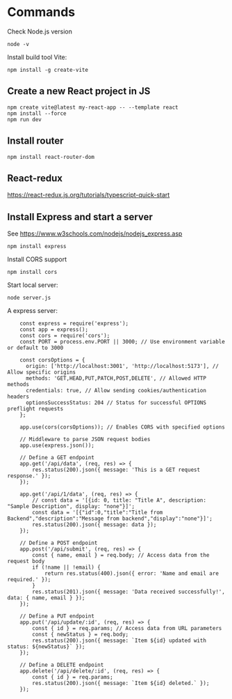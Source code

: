 # Commands

Check Node.js version
```
node -v
```

Install build tool Vite:
```
npm install -g create-vite
```

## Create a new React project in JS

```
npm create vite@latest my-react-app -- --template react
npm install --force
npm run dev
```

## Install router

```
npm install react-router-dom
```

## React-redux

https://react-redux.js.org/tutorials/typescript-quick-start

## Install Express and start a server

See https://www.w3schools.com/nodejs/nodejs_express.asp

```
npm install express
```

Install CORS support
```
npm install cors
```

Start local server:
```
node server.js
```

A express server:
```
    const express = require('express');
    const app = express();
    const cors = require('cors');
    const PORT = process.env.PORT || 3000; // Use environment variable or default to 3000

    const corsOptions = {
      origin: ['http://localhost:3001', 'http://localhost:5173'], // Allow specific origins
      methods: 'GET,HEAD,PUT,PATCH,POST,DELETE', // Allowed HTTP methods
      credentials: true, // Allow sending cookies/authentication headers
      optionsSuccessStatus: 204 // Status for successful OPTIONS preflight requests
    };

    app.use(cors(corsOptions)); // Enables CORS with specified options

    // Middleware to parse JSON request bodies
    app.use(express.json());

    // Define a GET endpoint
    app.get('/api/data', (req, res) => {
        res.status(200).json({ message: 'This is a GET request response.' });
    });

    app.get('/api/1/data', (req, res) => {
        // const data = '[{id: 0, title: "Title A", description: "Sample Description", display: "none"}]';
        const data = '[{"id":0,"title":"Title from Backend","description":"Message from backend","display":"none"}]';
        res.status(200).json({ message: data });
    });

    // Define a POST endpoint
    app.post('/api/submit', (req, res) => {
        const { name, email } = req.body; // Access data from the request body
        if (!name || !email) {
            return res.status(400).json({ error: 'Name and email are required.' });
        }
        res.status(201).json({ message: 'Data received successfully!', data: { name, email } });
    });

    // Define a PUT endpoint
    app.put('/api/update/:id', (req, res) => {
        const { id } = req.params; // Access data from URL parameters
        const { newStatus } = req.body;
        res.status(200).json({ message: `Item ${id} updated with status: ${newStatus}` });
    });

    // Define a DELETE endpoint
    app.delete('/api/delete/:id', (req, res) => {
        const { id } = req.params;
        res.status(200).json({ message: `Item ${id} deleted.` });
    });
```
